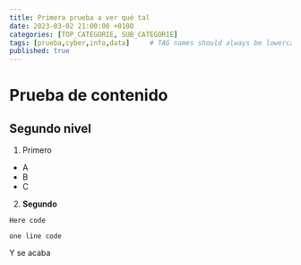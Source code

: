 ```yaml
---
title: Primera prueba a ver qué tal
date: 2023-03-02 21:00:00 +0100
categories: [TOP_CATEGORIE, SUB_CATEGORIE]
tags: [prueba,cyber,info,data]     # TAG names should always be lowercase
published: true
---
```


# Prueba de contenido
## Segundo nivel
1. Primero
* A
* B
* C
2. **Segundo**

~~~
Here code
~~~

`one line code`


Y se acaba